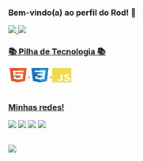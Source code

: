 <h3>Bem-vindo(a) ao perfil do Rod! 👋</h3>
 <div>
	<a href="https://github.com/RODLLM">
	<img height="180em" src="https://github-readme-stats.vercel.app/api?username=RODLLM&show_icons=true&theme=chartreuse-dark&include_all_commits=true&count_private=true"/>
	<img height="180em" src="https://github-readme-stats.vercel.app/api/top-langs/?username=RODLLM&layout=compact&langs_count=6&theme=chartreuse-dark"/>
</div>

<h3>📚 Pilha de Tecnologia 📚</h3>
<div style="display: inline_block">
	<img align="center" alt="HTML" height="30" width="40" src="https://raw.githubusercontent.com/devicons/devicon/master/icons/html5/html5-original.svg">
	<img align="center" alt="CSS" height="30" width="40" src="https://raw.githubusercontent.com/devicons/devicon/master/icons/css3/css3-original.svg">
	<img align="center" alt="JS" height="30" width="40" src="https://raw.githubusercontent.com/devicons/devicon/master/icons/javascript/javascript-plain.svg">
</div>
<br>

<h3>Minhas redes!</h3>
<div> 
	<a href="mailto:rodolfo.morais@gmail.com"><img src="https://img.shields.io/badge/-Gmail-%23333?style=for-the-badge&logo=gmail&logoColor=white" target="_blank"></a>
	<a href="https://www.linkedin.com/in/rodolfo-morais/" target="_blank"><img src="https://img.shields.io/badge/-LinkedIn-%230077B5?style=for-the-badge&logo=linkedin&logoColor=white" target="_blank"></a>
	<a href="https://www.instagram.com/moraisss2515/" target="_blank"><img src="https://img.shields.io/badge/-Instagram-%23E4405F?style=for-the-badge&logo=instagram&logoColor=white" target="_blank"></a> 
	<a href="https://www.youtube.com/channel/UCy4mmroIbbCTgBN779OLreA" target="_blank"><img src="https://img.shields.io/badge/YouTube-FF0000?style=for-the-badge&logo=youtube&logoColor=white" target="_blank"></a>
	<!-- <a href="" target="_blank"><img src="https://img.shields.io/badge/Discord-7289DA?style=for-the-badge&logo=discord&logoColor=white" target="_blank"></a>-->
</div>
<br>

<p>
	<a href="https://hits.seeyoufarm.com"><img src="https://hits.seeyoufarm.com/api/count/incr/badge.svg?url=https%3A%2F%2Fgithub.com%2FRodLLM%2Fhit-counter&count_bg=%2301DEA2&title_bg=%2312222E&icon=github.svg&icon_color=%2301DEA2&title=hits&edge_flat=false"/></a>
</p>
